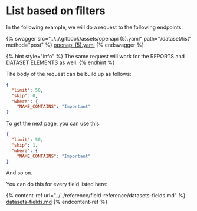 # List based on filters

In the following example, we will do a request to the following endpoints:

{% swagger src="../../.gitbook/assets/openapi (5).yaml" path="/dataset/list" method="post" %}
[openapi (5).yaml](<../../.gitbook/assets/openapi (5).yaml>)
{% endswagger %}

{% hint style="info" %}
The same request will work for the REPORTS and DATASET ELEMENTS as well.
{% endhint %}

The body of the request can be build up as follows:

```json
{
  "limit": 50,
  "skip": 0,
  "where": {
    "NAME_CONTAINS": "Important"
}
```

To get the next page, you can use this:

```json
{
  "limit": 50,
  "skip": 1,
  "where": {
    "NAME_CONTAINS": "Important"
}
```

And so on.

You can do this for every field listed here:

{% content-ref url="../../reference/field-reference/datasets-fields.md" %}
[datasets-fields.md](../../reference/field-reference/datasets-fields.md)
{% endcontent-ref %}
